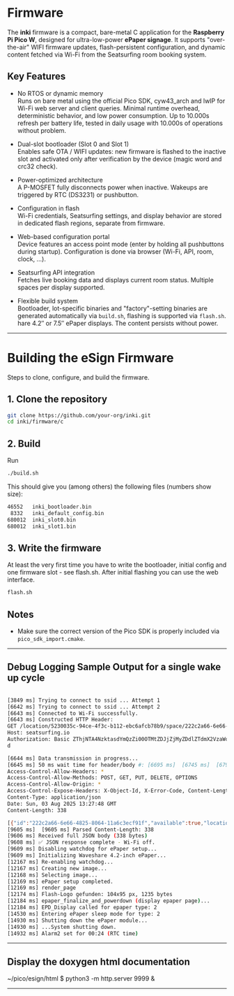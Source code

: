 # Firmware 

The **inki** firmware is a compact, bare-metal C application for the **Raspberry Pi Pico W**, designed for ultra-low-power **ePaper signage**. It supports "over-the-air" WIFI firmware updates, flash-persistent configuration, and dynamic content fetched via Wi-Fi from the Seatsurfing room booking system.

## Key Features

- No RTOS or dynamic memory  
  Runs on bare metal using the official Pico SDK, cyw43_arch and lwIP for Wi-Fi web server and client queries. Minimal runtime overhead, deterministic behavior, and low power consumption. Up to 10.000s refresh per battery life, tested in daily usage with 10.000s of operations without problem. 

- Dual-slot bootloader (Slot 0 and Slot 1)  
  Enables safe OTA / WIFI updates: new firmware is flashed to the inactive slot and activated only after verification by the device (magic word and crc32 check).

- Power-optimized architecture  
  A P-MOSFET fully disconnects power when inactive. Wakeups are triggered by RTC (DS3231) or pushbutton.

- Configuration in flash  
  Wi-Fi credentials, Seatsurfing settings, and display behavior are stored in dedicated flash regions, separate from firmware.

- Web-based configuration portal  
  Device features an access point mode (enter by holding all pushbuttons during startup). Configuration is done via browser (Wi-Fi, API, room, clock, ...).

- Seatsurfing API integration  
  Fetches live booking data and displays current room status. Multiple spaces per display supported. 

- Flexible build system  
  Bootloader, lot-specific binaries and "factory"-setting binaries are generated automatically via `build.sh`, flashing is supported via `flash.sh`. 
hare 4.2″ or 7.5″ ePaper displays. The content persists without power.


---
# Building the eSign Firmware

Steps to clone, configure, and build the firmware.

## 1. Clone the repository

```bash
git clone https://github.com/your-org/inki.git
cd inki/firmware/c
```

## 2. Build
Run 

```bash
./build.sh
```
This should give you (among others) the following files (numbers show size):

```bash
46552   inki_bootloader.bin
 8332   inki_default_config.bin
680012  inki_slot0.bin
680012  inki_slot1.bin
```

## 3. Write the firmware

At least the very first time you have to write the bootloader, initial config and one firmware slot - see flash.sh. After initial flashing you can use the web interface. 

```bash
flash.sh
```

## Notes

- Make sure the correct version of the Pico SDK is properly included via `pico_sdk_import.cmake`.

---

## Debug Logging Sample Output for a single wake up cycle
```bash

[3849 ms] Trying to connect to ssid ... Attempt 1
[6642 ms] Trying to connect to ssid ... Attempt 2
[6643 ms] Connected to Wi-Fi successfully.
[6643 ms] Constructed HTTP Header:
GET /location/5230035c-94ce-4f3c-b112-ebc6afcb78b9/space/222c2a66-6e66-4825-8064-11a6c3ecf91f/availability HTTP/1.0
Host: seatsurfing.io
Authorization: Basic ZThjNTA4NzktasdYmQzZi00OTMtZDJjZjMyZDdlZTdmX2VzaWdauQHNlYXRzdXJmaW5fanLmxvY2FsOnQ2R1RCaHozY1dUN0JcFTDROSEVWVTJ0cWRNcDZnMnRu
d

[6644 ms] Data transmission in progress...
[6645 ms] 50 ms wait time for header/body #: [6695 ms]  [6745 ms]  [6795 ms]  [6845 ms]  [6896 ms]  [6946 ms]  [6996 ms]  [7046 ms]  [7096 ms]  [7146 ms]  [7197 ms]  [7247 ms]  [7297 ms]  [7347 ms]  [7397 ms]  [7447 ms]  [7498 ms]  [7548 ms]  [7598 ms]  [7648 ms]  [7698 ms]  [7749 ms]  [7799 ms]  [7849 ms]  [7899 ms]  [7949 ms]  [7999 ms]  [8050 ms]  [8100 ms]  [8150 ms]  [8200 ms]  [8250 ms]  [8300 ms]  [8350 ms]  [8401 ms]  [8451 ms]  [8501 ms]  [8551 ms]  [8601 ms]  [8651 ms]  [8702 ms]  [8752 ms]  [8802 ms]  [8852 ms]  [8902 ms]  [8952 ms]  [9003 ms]  [9053 ms]  [9103 ms]  [9153 ms]  [9203 ms]  [9253 ms]  [9304 ms]  [9354 ms]  [9404 ms]  [9454 ms]  [9505 ms]  [9555 ms]  [9567 ms] Buffer= HTTP/1.0 200 OK
Access-Control-Allow-Headers: *
Access-Control-Allow-Methods: POST, GET, PUT, DELETE, OPTIONS
Access-Control-Allow-Origin: *
Access-Control-Expose-Headers: X-Object-Id, X-Error-Code, Content-Length, Content-Type
Content-Type: application/json
Date: Sun, 03 Aug 2025 13:27:48 GMT
Content-Length: 338

[{"id":"222c2a66-6e66-4825-8064-11a6c3ecf91f","available":true,"locationId":"5230035c-94ce-4f3c-b112-ebc6afcb78b9","name":"Conference 1","x":990,"y":76,"width":204,"height":70,"rotation":0,"requireSubject":false,"attributes":null,"approverGroupIds":null,"allowedBookerGroupIds":null,"bookings":[],"allowed":true,"approvalRequired":false}]
[9605 ms]  [9605 ms] Parsed Content-Length: 338
[9606 ms] Received full JSON body (338 bytes)
[9608 ms] ✅ JSON response complete - Wi-Fi off.
[9609 ms] Disabling watchdog for ePaper setup...
[9609 ms] Initializing Waveshare 4.2-inch ePaper...
[12167 ms] Re-enabling watchdog...
[12167 ms] Creating new image...
[12168 ms] Selecting image...
[12169 ms] ePaper setup completed.
[12169 ms] render_page
[12174 ms] Flash-Logo gefunden: 104x95 px, 1235 bytes
[12184 ms] epaper_finalize_and_powerdown (display epaper page)...
[12184 ms] EPD_Display called for epaper type: 2
[14530 ms] Entering ePaper sleep mode for type: 2
[14930 ms] Shutting down the ePaper module...
[14930 ms] ...System shutting down.  
[14932 ms] Alarm2 set for 00:24 (RTC time)
```

---
## Display the doxygen html documentation

~/pico/esign/html $ python3 -m http.server 9999 &

---
